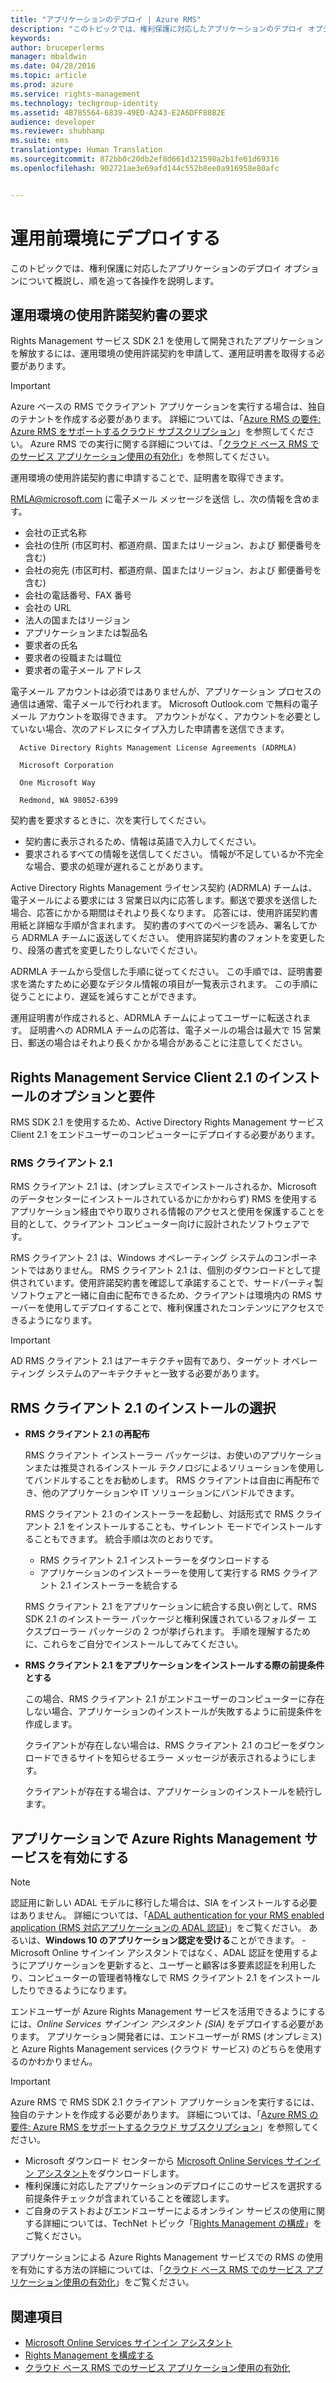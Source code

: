 ```yaml
---
title: "アプリケーションのデプロイ | Azure RMS"
description: "このトピックでは、権利保護に対応したアプリケーションのデプロイ オプションについて概説し、順を追って各操作を説明します。"
keywords: 
author: bruceperlerms
manager: mbaldwin
ms.date: 04/28/2016
ms.topic: article
ms.prod: azure
ms.service: rights-management
ms.technology: techgroup-identity
ms.assetid: 4B785564-6839-49ED-A243-E2A6DFF88B2E
audience: developer
ms.reviewer: shubhamp
ms.suite: ems
translationtype: Human Translation
ms.sourcegitcommit: 872bb0c20db2ef8d661d321598a2b1fe61d69316
ms.openlocfilehash: 902721ae3e69afd144c552b8ee0a916958e80afc


---
```


# 運用前環境にデプロイする


このトピックでは、権利保護に対応したアプリケーションのデプロイ オプションについて概説し、順を追って各操作を説明します。

## 運用環境の使用許諾契約書の要求

 Rights Management サービス SDK 2.1 を使用して開発されたアプリケーションを解放するには、運用環境の使用許諾契約を申請して、運用証明書を取得する必要があります。

> [!IMPORTANT]
> Azure ベースの RMS でクライアント アプリケーションを実行する場合は、独自のテナントを作成する必要があります。 詳細については、「[Azure RMS の要件: Azure RMS をサポートするクラウド サブスクリプション](../get-started/requirements-subscriptions.md)」を参照してください。
> Azure RMS での実行に関する詳細については、「[クラウド ベース RMS でのサービス アプリケーション使用の有効化](how-to-use-file-api-with-aadrm-cloud.md)」を参照してください。

運用環境の使用許諾契約書に申請することで、証明書を取得できます。

[RMLA@microsoft.com](mailto:rmla@microsoft.com) に電子メール メッセージを送信 し、次の情報を含めます。

- 会社の正式名称
- 会社の住所 (市区町村、都道府県、国またはリージョン、および 郵便番号を含む)
- 会社の宛先 (市区町村、都道府県、国またはリージョン、および 郵便番号を含む)
- 会社の電話番号、FAX 番号
- 会社の URL
- 法人の国またはリージョン
- アプリケーションまたは製品名
- 要求者の氏名
- 要求者の役職または職位
- 要求者の電子メール アドレス

電子メール アカウントは必須ではありませんが、アプリケーション プロセスの通信は通常、電子メールで行われます。 Microsoft Outlook.com で無料の電子メール アカウントを取得できます。 アカウントがなく、アカウントを必要としていない場合、次のアドレスにタイプ入力した申請書を送信できます。

      Active Directory Rights Management License Agreements (ADRMLA)

      Microsoft Corporation

      One Microsoft Way

      Redmond, WA 98052-6399

契約書を要求するときに、次を実行してください。
- 契約書に表示されるため、情報は英語で入力してください。
- 要求されるすべての情報を送信してください。 情報が不足しているか不完全な場合、要求の処理が遅れることがあります。

Active Directory Rights Management ライセンス契約 (ADRMLA) チームは、電子メールによる要求には 3 営業日以内に応答します。郵送で要求を送信した場合、応答にかかる期間はそれより長くなります。 応答には、使用許諾契約書用紙と詳細な手順が含まれます。 契約書のすべてのページを読み、署名してから ADRMLA チームに返送してください。 使用許諾契約書のフォントを変更したり、段落の書式を変更したりしないでください。

ADRMLA チームから受信した手順に従ってください。 この手順では、証明書要求を満たすために必要なデジタル情報の項目が一覧表示されます。 この手順に従うことにより、遅延を減らすことができます。

運用証明書が作成されると、ADRMLA チームによってユーザーに転送されます。 証明書への ADRMLA チームの応答は、電子メールの場合は最大で 15 営業日、郵送の場合はそれより長くかかる場合があることに注意してください。


## Rights Management Service Client 2.1 のインストールのオプションと要件

RMS SDK 2.1 を使用するため、Active Directory Rights Management サービス Client 2.1 をエンドユーザーのコンピューターにデプロイする必要があります。

### RMS クライアント 2.1

RMS クライアント 2.1 は、(オンプレミスでインストールされるか、Microsoft のデータセンターにインストールされているかにかかわらず) RMS を使用するアプリケーション経由でやり取りされる情報のアクセスと使用を保護することを目的として、クライアント コンピューター向けに設計されたソフトウェアです。

RMS クライアント 2.1 は、Windows オペレーティング システムのコンポーネントではありません。 RMS クライアント 2.1 は、個別のダウンロードとして提供されています。使用許諾契約書を確認して承諾することで、サードパーティ製ソフトウェアと一緒に自由に配布できるため、クライアントは環境内の RMS サーバーを使用してデプロイすることで、権利保護されたコンテンツにアクセスできるようになります。


> [!IMPORTANT]
> AD RMS クライアント 2.1 はアーキテクチャ固有であり、ターゲット オペレーティング システムのアーキテクチャと一致する必要があります。


## RMS クライアント 2.1 のインストールの選択

-   **RMS クライアント 2.1 の再配布**

    RMS クライアント インストーラー パッケージは、お使いのアプリケーションまたは推奨されるインストール テクノロジによるソリューションを使用してバンドルすることをお勧めします。 RMS クライアントは自由に再配布でき、他のアプリケーションや IT ソリューションにバンドルできます。

    RMS クライアント 2.1 のインストーラーを起動し、対話形式で RMS クライアント 2.1 をインストールすることも、サイレント モードでインストールすることもできます。 統合手順は次のとおりです。

    -   RMS クライアント 2.1 インストーラーをダウンロードする
    -   アプリケーションのインストーラーを使用して実行する RMS クライアント 2.1 インストーラーを統合する

    RMS クライアント 2.1 をアプリケーションに統合する良い例として、RMS SDK 2.1 のインストーラー パッケージと権利保護されているフォルダー エクスプローラー パッケージの 2 つが挙げられます。 手順を理解するために、これらをご自分でインストールしてみてください。

-   **RMS クライアント 2.1 をアプリケーションをインストールする際の前提条件とする**

    この場合、RMS クライアント 2.1 がエンドユーザーのコンピューターに存在しない場合、アプリケーションのインストールが失敗するように前提条件を作成します。

    クライアントが存在しない場合は、RMS クライアント 2.1 のコピーをダウンロードできるサイトを知らせるエラー メッセージが表示されるようにします。

    クライアントが存在する場合は、アプリケーションのインストールを続行します。

## アプリケーションで Azure Rights Management サービスを有効にする

> [!NOTE]
> 認証用に新しい ADAL モデルに移行した場合は、SIA をインストールする必要はありません。 詳細については、「[ADAL authentication for your RMS enabled application (RMS 対応アプリケーションの ADAL 認証)](adal-auth.md)」をご覧ください。
> あるいは、**Windows 10 のアプリケーション認定を受ける**ことができます。 - Microsoft Online サインイン アシスタントではなく、ADAL 認証を使用するようにアプリケーションを更新すると、ユーザーと顧客は多要素認証を利用したり、コンピューターの管理者特権なしで RMS クライアント 2.1 をインストールしたりできるようになります。


エンドユーザーが Azure Rights Management サービスを活用できるようにするには、*Online Services サインイン アシスタント (SIA)* をデプロイする必要があります。 アプリケーション開発者には、エンドユーザーが RMS (オンプレミス) と Azure Rights Management services (クラウド サービス) のどちらを使用するのかわかりません。


> [!IMPORTANT]
> Azure RMS で RMS SDK 2.1 クライアント アプリケーションを実行するには、独自のテナントを作成する必要があります。 詳細については、「[Azure RMS の要件: Azure RMS をサポートするクラウド サブスクリプション](../get-started/requirements-subscriptions.md)」を参照してください。

-   Microsoft ダウンロード センターから [Microsoft Online Services サインイン アシスタント](http://www.microsoft.com/en-us/download/details.aspx?id=28177)をダウンロードします。
-   権利保護に対応したアプリケーションのデプロイにこのサービスを選択する前提条件チェックが含まれていることを確認します。
-   ご自身のテストおよびエンドユーザーによるオンライン サービスの使用に関する詳細については、TechNet トピック「[Rights Management の構成](https://TechNet.Microsoft.Com/en-us/library/jj585002.aspx)」をご覧ください。

アプリケーションによる Azure Rights Management サービスでの RMS の使用を有効にする方法の詳細については、「[クラウド ベース RMS でのサービス アプリケーション使用の有効化](how-to-use-file-api-with-aadrm-cloud.md)」をご覧ください。

## 関連項目

* [Microsoft Online Services サインイン アシスタント](http://www.microsoft.com/en-us/download/details.aspx?id=28177)
* [Rights Management を構成する](https://TechNet.Microsoft.Com/en-us/library/jj585002.aspx)
* [クラウド ベース RMS でのサービス アプリケーション使用の有効化](how-to-use-file-api-with-aadrm-cloud.md)
 

 



<!--HONumber=Jun16_HO4-->


